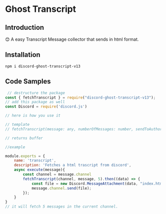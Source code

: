 # Ghost Transcript

## Introduction

😊 A easy Transcript Message collector that sends in html format. 


## Installation
```
npm i discord-ghost-transcript-v13
```

## Code Samples

``` javascript
 // destructure the package
const { fetchTranscript } = require("discord-ghost-transcript-v13");
// add this package as well
const Discord = require('discord.js')

// here is how you use it

// template
// fetchTranscript(message: any, numberOfMessages: number, sendToAuthor: boolean)

// returns buffer

//example

module.exports = {
    name: 'transcript',
    description: 'Fetches a html trascript from discord',
    async execute(message){
        const channel = message.channel
        fetchTranscript(channel, message, 5).then((data) => {
            const file = new Discord.MessageAttachment(data, "index.html");
            message.channel.send(file);
        });
    }
}
// it will fetch 5 messages in the current channel. 
